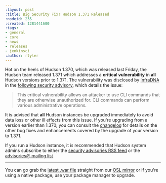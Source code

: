 ```yaml
---
:layout: post
:title: Big Security Fix! Hudson 1.371 Released
:nodeid: 235
:created: 1281441600
:tags:
- general
- core
- news
- releases
- jenkinsci
:author: rtyler
---
```

Hot on the heels of Hudson 1.370, which was released last Friday, the Hudson team released 1.371 which addresses a **critical vulnerability** in **all** Hudson versions prior to 1.371. The vulnerability was disclosed by [InfraDNA](http://infradna.com) in the [following security advisory](http://infradna.com/content/security-advisory-2010-08-09), which details the issue:

> This critical vulnerability allows an attacker to use CLI commands that they are otherwise unauthorized for. CLI commands can perform various administrative operations.

It is advised that **all** Hudson instances be upgraded immediately to avoid data loss or other ill effects from this issue. If you're upgrading from a version earlier than 1.370, you can consult the [changelog](/changelog) for details on the other bug fixes and enhancements covered by the upgrade of your version to 1.371.


If you run a Hudson instance, it is recommended that Hudson system admins subscribe to either the [security advisories RSS feed](http://feeds.feedburner.com/hudson-security-advisories) or the [advisories@ mailing list](advisories-subscribe@hudson.dev.java.net)
<!--break-->
----

You can go grab the [latest .war file](http://ftp.osuosl.org/pub/hudson/war/1.371/hudson.war) straight from our [OSL mirror](http://www.osuosl.org) or if you're using a native package, use your package manager to upgrade.
